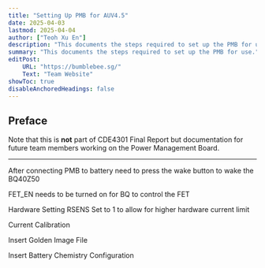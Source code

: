 ```yaml
---
title: "Setting Up PMB for AUV4.5" 
date: 2025-04-03
lastmod: 2025-04-04
author: ["Teoh Xu En"]
description: "This documents the steps required to set up the PMB for use."
summary: "This documents the steps required to set up the PMB for use."
editPost:
    URL: "https://bumblebee.sg/"
    Text: "Team Website"
showToc: true
disableAnchoredHeadings: false
---
```


## Preface

Note that this is **not** part of CDE4301 Final Report but documentation for future team members working on the Power Management Board.

---

After connecting PMB to battery need to press the wake button to wake the BQ40Z50

FET_EN needs to be turned on for BQ to control the FET

Hardware Setting
RSENS Set to 1 to allow for higher hardware current limit

Current Calibration

Insert Golden Image File

Insert Battery Chemistry Configuration

